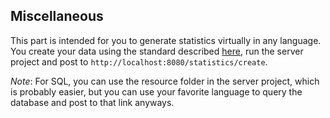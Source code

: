 ## Miscellaneous

This part is intended for you to generate statistics virtually in any language. You create your data using the standard described [here](http://localhost:8080/swagger-ui/index.html#/statistics-controller-impl/createStatisticsUsingPOST), run the server project and post to `http://localhost:8080/statistics/create`.

_Note_: For SQL, you can use the resource folder in the server project, which is probably easier, but you can use your favorite language to query the database and post to that link anyways.
